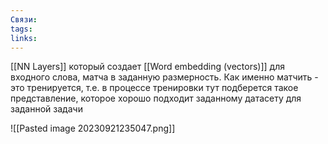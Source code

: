 ```yaml
---
Связи: 
tags: 
links:
---
```

[[NN Layers]] который создает [[Word embedding (vectors)]] для входного слова, матча в заданную размерность. 
Как именно матчить - это тренируется, т.е. в процессе тренировки тут подберется такое представление, которое хорошо подходит заданному датасету для заданной задачи


![[Pasted image 20230921235047.png]]